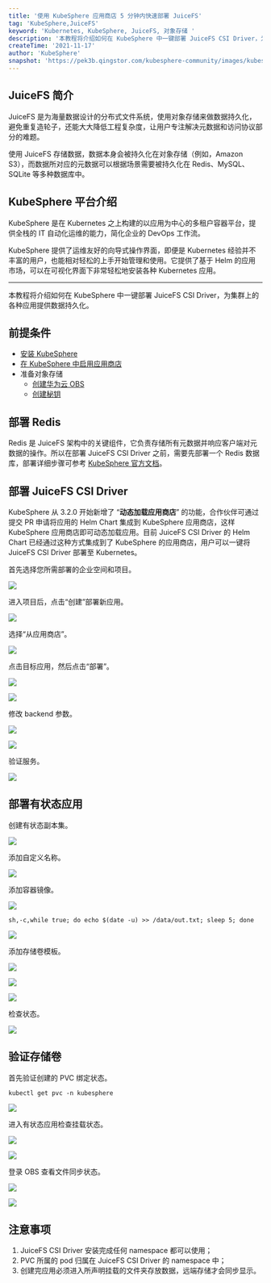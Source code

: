 ```yaml
---
title: '使用 KubeSphere 应用商店 5 分钟内快速部署 JuiceFS'
tag: 'KubeSphere,JuiceFS'
keyword: 'Kubernetes, KubeSphere, JuiceFS, 对象存储 '
description: '本教程将介绍如何在 KubeSphere 中一键部署 JuiceFS CSI Driver，为集群上的各种应用提供数据持久化。'
createTime: '2021-11-17'
author: 'KubeSphere'
snapshot: 'https://pek3b.qingstor.com/kubesphere-community/images/kubesphere-juicefs-cover.png'
---
```


## JuiceFS 简介

JuiceFS 是为海量数据设计的分布式文件系统，使用对象存储来做数据持久化，避免重复造轮子，还能大大降低工程复杂度，让用户专注解决元数据和访问协议部分的难题。
 
使用 JuiceFS 存储数据，数据本身会被持久化在对象存储（例如，Amazon S3），而数据所对应的元数据可以根据场景需要被持久化在 Redis、MySQL、SQLite 等多种数据库中。

## KubeSphere 平台介绍

KubeSphere 是在 Kubernetes 之上构建的以应用为中心的多租户容器平台，提供全栈的 IT 自动化运维的能力，简化企业的 DevOps 工作流。

KubeSphere 提供了运维友好的向导式操作界面，即便是 Kubernetes 经验并不丰富的用户，也能相对轻松的上手开始管理和使用。它提供了基于 Helm 的应用市场，可以在可视化界面下非常轻松地安装各种 Kubernetes 应用。

----

本教程将介绍如何在 KubeSphere 中一键部署 JuiceFS CSI Driver，为集群上的各种应用提供数据持久化。

## 前提条件

- [安装 KubeSphere](https://v3-1.docs.kubesphere.io/zh/docs/installing-on-linux/public-cloud/install-kubesphere-on-huaweicloud-ecs/)
- [在 KubeSphere 中启用应用商店](https://kubesphere.com.cn/docs/pluggable-components/app-store/)
- 准备对象存储
  - [创建华为云 OBS](https://support.huaweicloud.com/function-obs/index.html)
  - [创建秘钥](https://support.huaweicloud.com/usermanual-ca/zh-cn_topic_0046606340.html)

## 部署 Redis

Redis 是 JuiceFS 架构中的关键组件，它负责存储所有元数据并响应客户端对元数据的操作。所以在部署 JuiceFS CSI Driver 之前，需要先部署一个 Redis 数据库，部署详细步骤可参考 [KubeSphere 官方文档](https://kubesphere.com.cn/docs/application-store/built-in-apps/redis-app/)。

## 部署 JuiceFS CSI Driver

KubeSphere 从 3.2.0 开始新增了 “**动态加载应用商店**” 的功能，合作伙伴可通过提交 PR 申请将应用的 Helm Chart 集成到 KubeSphere 应用商店，这样 KubeSphere 应用商店即可动态加载应用。目前 JuiceFS CSI Driver 的 Helm Chart 已经通过这种方式集成到了 KubeSphere 的应用商店，用户可以一键将 JuiceFS CSI Driver 部署至 Kubernetes。

首先选择您所需部署的企业空间和项目。

![](https://pek3b.qingstor.com/kubesphere-community/images/202111171258640.png)

进入项目后，点击“创建”部署新应用。

![](https://pek3b.qingstor.com/kubesphere-community/images/202111171322458.png)

选择“从应用商店”。

![](https://pek3b.qingstor.com/kubesphere-community/images/202111171323750.png)

点击目标应用，然后点击“部署”。

![](https://pek3b.qingstor.com/kubesphere-community/images/202111171324754.png)

![](https://pek3b.qingstor.com/kubesphere-community/images/202111171326929.png)

修改 backend 参数。

![](https://pek3b.qingstor.com/kubesphere-community/images/df9d86c2-590f-4699-a4da-698ffce2e0cf.png)

![](https://pek3b.qingstor.com/kubesphere-community/images/cca8f710-1e56-40c2-b405-ca06189d73de.png)

验证服务。

![](https://pek3b.qingstor.com/kubesphere-community/images/08cfbc9b-808a-40ad-a3a2-6932e15e82b3.png)

## 部署有状态应用

创建有状态副本集。

![](https://pek3b.qingstor.com/kubesphere-community/images/499b9863-ea8e-4244-b092-21a728833fe1.png)

添加自定义名称。

![](https://pek3b.qingstor.com/kubesphere-community/images/9cf28790-d656-4ced-a6fd-e1a7f8d3ea8b.png)

添加容器镜像。

![](https://pek3b.qingstor.com/kubesphere-community/images/679cfa7a-054e-401e-8470-f85ed54e805b.png)

```
sh,-c,while true; do echo $(date -u) >> /data/out.txt; sleep 5; done
```

![](https://pek3b.qingstor.com/kubesphere-community/images/98129318-2906-461e-b86d-cb9fe486eea7.png)

添加存储卷模板。

![](https://pek3b.qingstor.com/kubesphere-community/images/ae2c0266-0b34-493d-bd31-80a7332e3238.png)

![](https://pek3b.qingstor.com/kubesphere-community/images/98e4cbaf-e252-4605-b60a-34518128fbbc.png)

![](https://pek3b.qingstor.com/kubesphere-community/images/e0fa1604-6e8d-460e-b357-30c308972bd1.png)

检查状态。

![](https://pek3b.qingstor.com/kubesphere-community/images/55144d0e-1be3-4cfd-a00a-aa2e00946e88.png)

## 验证存储卷

首先验证创建的 PVC 绑定状态。

```
kubectl get pvc -n kubesphere
```

![](https://pek3b.qingstor.com/kubesphere-community/images/2ce0de69-c590-4d4a-b4b9-cec9e692c816.png)

进入有状态应用检查挂载状态。

![](https://pek3b.qingstor.com/kubesphere-community/images/eef27646-6521-43fc-a456-7e9444827368.png)

![](https://pek3b.qingstor.com/kubesphere-community/images/182aae69-5f2b-4aa1-aa5a-0d6972c2ce28.png)

登录 OBS 查看文件同步状态。

![](https://pek3b.qingstor.com/kubesphere-community/images/58287121-07f9-4a3e-ba3b-78be61a3eeee.png)

![](https://pek3b.qingstor.com/kubesphere-community/images/e3d4bf02-db34-4c37-a537-cb1a692d071e.png)

## 注意事项

1. JuiceFS CSI Driver 安装完成任何 namespace 都可以使用；
2. PVC 所属的 pod 归属在 JuiceFS CSI Driver 的 namespace 中；
3. 创建完应用必须进入所声明挂载的文件夹存放数据，远端存储才会同步显示。
